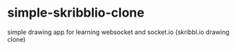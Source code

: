 # simple-skribblio-clone
simple drawing app for learning websocket and socket.io (skribbl.io drawing clone)
